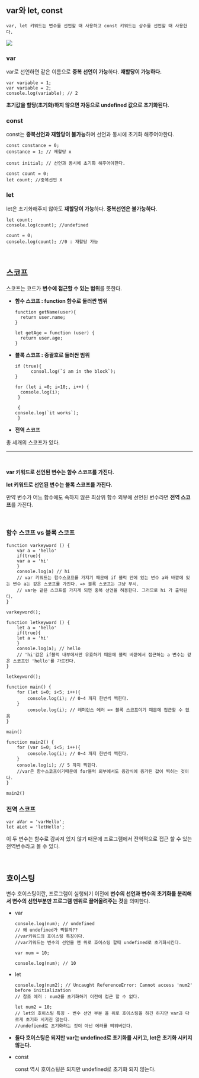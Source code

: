 ## var와 let, const

```
var, let 키워드는 변수를 선언할 때 사용하고 const 키워드는 상수를 선언할 때 사용한다.
```

<img src="https://github.com/yookeunbyul/cs-study/assets/91243651/00759945-6f8c-4e9f-bc14-4d4006461251" />

### var

var로 선언하면 같은 이름으로 **중복 선언이 가능**하다. **재할당이 가능하다.**

```
var variable = 1;
var variable = 2;
console.log(variable); // 2
```

**초기값을 할당(초기화)하지 않으면 자동으로 undefined 값으로 초기화된다.**

### const

const는 **중복선언과 재할당이 불가능**하며 선언과 동시에 초기화 해주어야한다.

```
const constance = 0;
constance = 1; // 재할당 x

const initial; // 선언과 동시에 초기화 해주어야한다.

const count = 0;
let count; //중복선언 X
```

### let

let은 초기화해주지 않아도 **재할당이 가능**하다. **중복선언은 불가능하다.**

```
let count;
console.log(count); //undefined

count = 0;
console.log(count); //0 : 재할당 가능
```

<br />

## 스코프

스코프는 코드가 **변수에 접근할 수 있는 범위**를 뜻한다.

- **함수 스코프 : function 함수로 둘러싼 범위**

  ```
  function getName(user){
    return user.name;
  }

  let getAge = function (user) {
    return user.age;
  }
  ```

- **블록 스코프 : 중괄호로 둘러싼 범위**

  ```
  if (true){
    	consol.log(`i am in the block`);
  }

  for (let i =0; i<10;, i++) {
    console.log(i);
   }

   {
  console.log(`it works`);
   }
  ```

- **전역 스코프**

총 세개의 스코프가 있다.

---

<br />

**var 키워드로 선언된 변수는 함수 스코프를 가진다.**

**let 키워드로 선언된 변수는 블록 스코프를 가진다.**

만약 변수가 어느 함수에도 속하지 않은 최상위 함수 외부에 선언된 변수라면 **전역 스코프**를 가진다.

<br />

### 함수 스코프 vs 블록 스코프

```
function varkeyword () {
    var a = 'hello'
    if(true){
    var a = 'hi'
    }
    console.log(a) // hi
    // var 키워드는 함수스코프를 가지기 때문에 if 블럭 안에 있는 변수 a와 바깥에 있는 변수 a는 같은 스코프를 가진다. => 블록 스코프는 그냥 무시.
    // var는 같은 스코프를 가지게 되면 중복 선언을 허용한다. 그러므로 hi 가 출력된다.
}

varkeyword();
```

```
function letkeyword () {
    let a = 'hello'
    if(true){
    let a = 'hi'
    }
    console.log(a); // hello
    // 'hi'값은 if블럭 내부에서만 유효하기 때문에 블럭 바깥에서 접근하는 a 변수는 같은 스코프인 'hello'를 가르킨다.
}

letkeyword();
```

```
function main() {
    for (let i=0; i<5; i++){
        console.log(i); // 0~4 까지 한번씩 찍힌다.
    }
    	console.log(i); // 레퍼런스 에러 => 블록 스코프이기 때문에 접근할 수 없음
}

main()
```

```
function main2() {
    for (var i=0; i<5; i++){
        console.log(i); // 0~4 까지 한번씩 찍힌다.
    }
    console.log(i); // 5 까지 찍힌다.
    //var은 함수스코프이기때문에 for블럭 외부에서도 증감식에 증가된 값이 찍히는 것이다.
}

main2()
```

### 전역 스코프

```
var aVar = 'varHello';
let aLet = 'letHello';
```

이 두 변수는 함수로 감싸져 있지 않기 때문에 프로그램에서 전역적으로 접근 할 수 있는 전역변수라고 볼 수 있다.

<br />

## 호이스팅

변수 호이스팅이란, 프로그램이 실행되기 이전에 **변수의 선언과 변수의 초기화를 분리해서 변수의 선언부분만 프로그램 맨위로 끌어올려주는 것**을 의미한다.

- var

  ```
  console.log(num); // undefined
  // 왜 undefined가 찍힐까??
  //var키워드의 호이스팅 특징이다.
  //var키워드는 변수의 선언을 맨 위로 호이스팅 할때 undefined로 초기화시킨다.

  var num = 10;

  console.log(num); // 10
  ```

- let

  ```
  console.log(num2); // Uncaught ReferenceError: Cannot access 'num2' before initialization
  // 참조 에러 : num2를 초기화하기 이전에 접근 할 수 없다.

  let num2 = 10;
  // let의 호이스팅 특징 - 변수 선언 부분 을 위로 호이스팅을 하긴 하지만 var과 다르게 초기화 시키진 않는다.
  //undefiend로 초기화하는 것이 아닌 에러를 띄워버린다.
  ```

- **둘다 호이스팅은 되지만 var는 undefined로 초기화를 시키고, let은 초기화 시키지 않는다.**

- const

  const 역시 호이스팅은 되지만 undefined로 초기화 되지 않는다.
